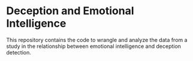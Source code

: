 
# Deception and Emotional Intelligence

This repository contains the code to wrangle and analyze the data from a study in the relationship between emotional intelligence and deception detection.